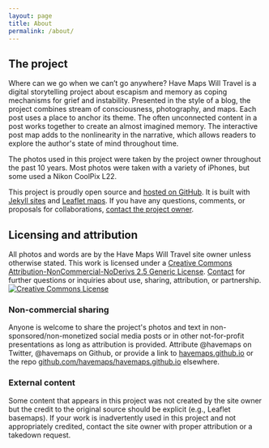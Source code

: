 ```yaml
---
layout: page
title: About
permalink: /about/
---
```

## The project
Where can we go when we can’t go anywhere? Have Maps Will Travel is a digital storytelling project about escapism and memory as coping mechanisms for grief and instability. Presented in the style of a blog, the project combines stream of consciousness, photography, and maps. Each post uses a place to anchor its theme. The often unconnected content in a post works together to create an almost imagined memory. The interactive post map adds to the nonlinearity in the narrative, which allows readers to explore the author's state of mind throughout time.

The photos used in this project were taken by the project owner throughout the past 10 years. Most photos were taken with a variety of iPhones, but some used a Nikon CoolPix L22.

This project is proudly open source and [hosted on GitHub](https://github.com/havemaps/havemaps.github.io). It is built with [Jekyll sites](https://jekyllrb.com/) and [Leaflet maps](https://leafletjs.com/). If you have any questions, comments, or proposals for collaborations, [contact the project owner](mailto:havemaps@gmail.com).
## Licensing and attribution
All photos and words are by the Have Maps Will Travel site owner unless otherwise stated. This work is licensed under a <a rel="license" href="http://creativecommons.org/licenses/by-nc-nd/2.5/">Creative Commons Attribution-NonCommercial-NoDerivs 2.5 Generic License</a>. [Contact](mailto:havemaps@gmail.com) for further questions or inquiries about use, sharing, attribution, or partnership.
<br>
<a rel="license" href="http://creativecommons.org/licenses/by-nc-nd/2.5/"><img alt="Creative Commons License" style="border-width:0" src="https://i.creativecommons.org/l/by-nc-nd/2.5/88x31.png" /></a><br />
### Non-commercial sharing
Anyone is welcome to share the project's photos and text in non-sponsored/non-monetized social media posts or in other not-for-profit presentations as long as attribution is provided. Attribute @havemaps on Twitter, @havemaps on Github, or provide a link to [havemaps.github.io](https://havemaps.github.io) or the repo [github.com/havemaps/havemaps.github.io](https://github.com/havemaps/havemaps.github.io) elsewhere.
### External content
Some content that appears in this project was not created by the site owner but the credit to the original source should be explicit (e.g., Leaflet basemaps). If your work is inadvertently used in this project and not appropriately credited, contact the site owner with proper attribution or a takedown request.
